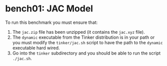 bench01: JAC Model
==================

To run this benchmark you must ensure that:

1. The `jac.zip` file has been unzipped (it contains the `jac.xyz` file).
2. The `dynamic` executable from the Tinker distribution is in your path or you must modify the `tinker/jac.sh` script to have the path to the `dynamic` executable hard wired.
3. Go into the `tinker` subdirectory and you should be able to run the script `./jac.sh`.


